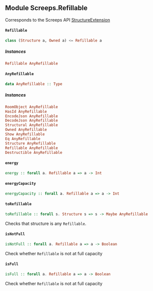 ## Module Screeps.Refillable

Corresponds to the Screeps API [StructureExtension](http://support.screeps.com/hc/en-us/articles/207711949-StructureExtension)

#### `Refillable`

``` purescript
class (Structure a, Owned a) <= Refillable a 
```

##### Instances
``` purescript
Refillable AnyRefillable
```

#### `AnyRefillable`

``` purescript
data AnyRefillable :: Type
```

##### Instances
``` purescript
RoomObject AnyRefillable
HasId AnyRefillable
EncodeJson AnyRefillable
DecodeJson AnyRefillable
Structural AnyRefillable
Owned AnyRefillable
Show AnyRefillable
Eq AnyRefillable
Structure AnyRefillable
Refillable AnyRefillable
Destructible AnyRefillable
```

#### `energy`

``` purescript
energy :: forall a. Refillable a => a -> Int
```

#### `energyCapacity`

``` purescript
energyCapacity :: forall a. Refillable a => a -> Int
```

#### `toRefillable`

``` purescript
toRefillable :: forall s. Structure s => s -> Maybe AnyRefillable
```

Checks that structure is any `Refillable`.

#### `isNotFull`

``` purescript
isNotFull :: forall a. Refillable a => a -> Boolean
```

Check whether `Refillable` is not at full capacity

#### `isFull`

``` purescript
isFull :: forall a. Refillable a => a -> Boolean
```

Check whether `Refillable` is not at full capacity


